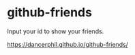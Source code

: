 # github-friends

Input your id to show your friends.

https://dancerphil.github.io/github-friends/
